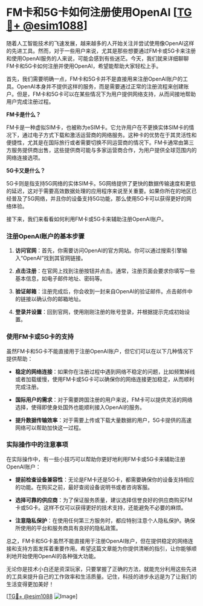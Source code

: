 # FM卡和5G卡如何注册使用OpenAI [[TG💪+ @esim1088](https://t.me/s/esim1088)]

随着人工智能技术的飞速发展，越来越多的人开始关注并尝试使用像OpenAI这样的先进工具。然而，对于一些用户来说，尤其是那些想要通过FM卡或5G卡来注册和使用OpenAI服务的人来说，可能会感到有些迷茫。今天，我们就来详细聊聊FM卡和5G卡如何注册并使用OpenAI，希望能帮助大家轻松上手。

首先，我们需要明确一点，FM卡和5G卡并不是直接用来注册OpenAI账户的工具。OpenAI本身并不提供这样的服务，而是需要通过正常的注册流程来创建账户。但是，FM卡和5G卡可以在某些情况下为用户提供网络支持，从而间接地帮助用户完成注册过程。

**FM卡是什么？**

FM卡是一种虚拟SIM卡，也被称为eSIM卡。它允许用户在不更换实体SIM卡的情况下，通过电子方式下载和激活运营商的网络服务。这种卡的优势在于其灵活性和便捷性，尤其是在国际旅行或者需要切换不同运营商的情况下。FM卡通常由第三方服务提供商出售，这些提供商可能与多家运营商合作，为用户提供全球范围内的网络连接选项。

**5G卡又是什么？**

5G卡则是指支持5G网络的实体SIM卡。5G网络提供了更快的数据传输速度和更低的延迟，这对于需要高效数据处理的应用程序来说至关重要。如果你所在的地区已经普及了5G网络，并且你的设备支持5G功能，那么使用5G卡可以获得更好的网络体验。

接下来，我们来看看如何利用FM卡或5G卡来辅助注册OpenAI账户。

### 注册OpenAI账户的基本步骤

1. **访问官网**：首先，你需要访问OpenAI的官方网站。你可以通过搜索引擎输入“OpenAI”找到其官网链接。

2. **点击注册**：在官网上找到注册按钮并点击。通常，注册页面会要求你填写一些基本信息，如电子邮件地址、密码等。

3. **验证邮箱**：注册完成后，你会收到一封来自OpenAI的验证邮件。点击邮件中的链接以确认你的邮箱地址。

4. **登录并设置**：回到官网，使用刚刚注册的账号登录，并根据提示完成初始设置。

### 使用FM卡或5G卡的支持

虽然FM卡和5G卡不能直接用于注册OpenAI账户，但它们可以在以下几种情况下提供帮助：

- **稳定的网络连接**：如果你在注册过程中遇到网络不稳定的问题，比如频繁掉线或者加载缓慢，使用FM卡或5G卡可以确保你的网络连接更加稳定，从而顺利完成注册。

- **国际用户的需求**：对于需要跨国注册的用户来说，FM卡可以提供灵活的网络选择，使得即使身处国外也能顺利接入OpenAI的服务。

- **提升数据传输效率**：对于需要上传或下载大量数据的用户，5G卡提供的高速网络可以帮助加快这一过程。

### 实际操作中的注意事项

在实际操作中，有一些小技巧可以帮助你更好地利用FM卡或5G卡来辅助注册OpenAI账户：

- **提前检查设备兼容性**：无论是FM卡还是5G卡，都需要确保你的设备支持相应的功能。在购买之前，最好查阅设备说明书或者咨询客服。

- **选择可靠的供应商**：为了保证服务质量，建议选择信誉良好的供应商购买FM卡或5G卡。这样不仅可以获得更好的技术支持，还能避免不必要的麻烦。

- **注意隐私保护**：在使用任何第三方服务时，都应特别注意个人隐私保护。确保所使用的平台和服务商具有良好的隐私政策。

总之，FM卡和5G卡虽然不能直接用于注册OpenAI账户，但在提供稳定的网络连接和支持方面发挥着重要作用。希望这篇文章能为你提供清晰的指引，让你能够顺利地开始使用OpenAI的各种强大功能。

无论你是技术小白还是资深玩家，只要掌握了正确的方法，就能充分利用这些先进的工具来提升自己的工作效率和生活质量。记住，科技的进步永远是为了让我们的生活变得更加美好！

[[TG💪+ @esim1088](https://t.me/s/esim1088) ![Image](https://i.postimg.cc/4NQfJmqS/Snipaste-2025-05-13-00-14-12.png)]